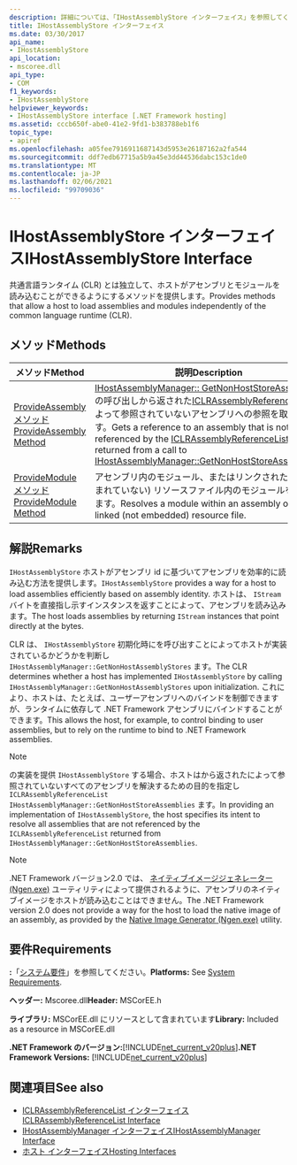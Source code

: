 ```yaml
---
description: 詳細については、「IHostAssemblyStore インターフェイス」を参照してください。
title: IHostAssemblyStore インターフェイス
ms.date: 03/30/2017
api_name:
- IHostAssemblyStore
api_location:
- mscoree.dll
api_type:
- COM
f1_keywords:
- IHostAssemblyStore
helpviewer_keywords:
- IHostAssemblyStore interface [.NET Framework hosting]
ms.assetid: cccb650f-abe0-41e2-9fd1-b383788eb1f6
topic_type:
- apiref
ms.openlocfilehash: a05fee7916911687143d5953e26187162a2fa544
ms.sourcegitcommit: ddf7edb67715a5b9a45e3dd44536dabc153c1de0
ms.translationtype: MT
ms.contentlocale: ja-JP
ms.lasthandoff: 02/06/2021
ms.locfileid: "99709036"
---
```

# <a name="ihostassemblystore-interface"></a><span data-ttu-id="08039-103">IHostAssemblyStore インターフェイス</span><span class="sxs-lookup"><span data-stu-id="08039-103">IHostAssemblyStore Interface</span></span>

<span data-ttu-id="08039-104">共通言語ランタイム (CLR) とは独立して、ホストがアセンブリとモジュールを読み込むことができるようにするメソッドを提供します。</span><span class="sxs-lookup"><span data-stu-id="08039-104">Provides methods that allow a host to load assemblies and modules independently of the common language runtime (CLR).</span></span>  
  
## <a name="methods"></a><span data-ttu-id="08039-105">メソッド</span><span class="sxs-lookup"><span data-stu-id="08039-105">Methods</span></span>  
  
|<span data-ttu-id="08039-106">メソッド</span><span class="sxs-lookup"><span data-stu-id="08039-106">Method</span></span>|<span data-ttu-id="08039-107">説明</span><span class="sxs-lookup"><span data-stu-id="08039-107">Description</span></span>|  
|------------|-----------------|  
|[<span data-ttu-id="08039-108">ProvideAssembly メソッド</span><span class="sxs-lookup"><span data-stu-id="08039-108">ProvideAssembly Method</span></span>](ihostassemblystore-provideassembly-method.md)|<span data-ttu-id="08039-109">[IHostAssemblyManager:: GetNonHostStoreAssemblies](ihostassemblymanager-getnonhoststoreassemblies-method.md)の呼び出しから返された[ICLRAssemblyReferenceList](iclrassemblyreferencelist-interface.md)によって参照されていないアセンブリへの参照を取得します。</span><span class="sxs-lookup"><span data-stu-id="08039-109">Gets a reference to an assembly that is not referenced by the [ICLRAssemblyReferenceList](iclrassemblyreferencelist-interface.md) returned from a call to [IHostAssemblyManager::GetNonHostStoreAssemblies](ihostassemblymanager-getnonhoststoreassemblies-method.md).</span></span>|  
|[<span data-ttu-id="08039-110">ProvideModule メソッド</span><span class="sxs-lookup"><span data-stu-id="08039-110">ProvideModule Method</span></span>](ihostassemblystore-providemodule-method.md)|<span data-ttu-id="08039-111">アセンブリ内のモジュール、またはリンクされた (埋め込まれていない) リソースファイル内のモジュールを解決します。</span><span class="sxs-lookup"><span data-stu-id="08039-111">Resolves a module within an assembly or a linked (not embedded) resource file.</span></span>|  
  
## <a name="remarks"></a><span data-ttu-id="08039-112">解説</span><span class="sxs-lookup"><span data-stu-id="08039-112">Remarks</span></span>  

 <span data-ttu-id="08039-113">`IHostAssemblyStore` ホストがアセンブリ id に基づいてアセンブリを効率的に読み込む方法を提供します。</span><span class="sxs-lookup"><span data-stu-id="08039-113">`IHostAssemblyStore` provides a way for a host to load assemblies efficiently based on assembly identity.</span></span> <span data-ttu-id="08039-114">ホストは、 `IStream` バイトを直接指し示すインスタンスを返すことによって、アセンブリを読み込みます。</span><span class="sxs-lookup"><span data-stu-id="08039-114">The host loads assemblies by returning `IStream` instances that point directly at the bytes.</span></span>  
  
 <span data-ttu-id="08039-115">CLR は、 `IHostAssemblyStore` 初期化時にを呼び出すことによってホストが実装されているかどうかを判断し `IHostAssemblyManager::GetNonHostAssemblyStores` ます。</span><span class="sxs-lookup"><span data-stu-id="08039-115">The CLR determines whether a host has implemented `IHostAssemblyStore` by calling `IHostAssemblyManager::GetNonHostAssemblyStores` upon initialization.</span></span> <span data-ttu-id="08039-116">これにより、ホストは、たとえば、ユーザーアセンブリへのバインドを制御できますが、ランタイムに依存して .NET Framework アセンブリにバインドすることができます。</span><span class="sxs-lookup"><span data-stu-id="08039-116">This allows the host, for example, to control binding to user assemblies, but to rely on the runtime to bind to .NET Framework assemblies.</span></span>  
  
> [!NOTE]
> <span data-ttu-id="08039-117">の実装を提供 `IHostAssemblyStore` する場合、ホストはから返されたによって参照されていないすべてのアセンブリを解決するための目的を指定し `ICLRAssemblyReferenceList` `IHostAssemblyManager::GetNonHostStoreAssemblies` ます。</span><span class="sxs-lookup"><span data-stu-id="08039-117">In providing an implementation of `IHostAssemblyStore`, the host specifies its intent to resolve all assemblies that are not referenced by the `ICLRAssemblyReferenceList` returned from `IHostAssemblyManager::GetNonHostStoreAssemblies`.</span></span>  
  
> [!NOTE]
> <span data-ttu-id="08039-118">.NET Framework バージョン2.0 では、 [ネイティブイメージジェネレーター (Ngen.exe)](../../tools/ngen-exe-native-image-generator.md) ユーティリティによって提供されるように、アセンブリのネイティブイメージをホストが読み込むことはできません。</span><span class="sxs-lookup"><span data-stu-id="08039-118">The .NET Framework version 2.0 does not provide a way for the host to load the native image of an assembly, as provided by the [Native Image Generator (Ngen.exe)](../../tools/ngen-exe-native-image-generator.md) utility.</span></span>  
  
## <a name="requirements"></a><span data-ttu-id="08039-119">要件</span><span class="sxs-lookup"><span data-stu-id="08039-119">Requirements</span></span>  

 <span data-ttu-id="08039-120">**:**「[システム要件](../../get-started/system-requirements.md)」を参照してください。</span><span class="sxs-lookup"><span data-stu-id="08039-120">**Platforms:** See [System Requirements](../../get-started/system-requirements.md).</span></span>  
  
 <span data-ttu-id="08039-121">**ヘッダー:** Mscoree.dll</span><span class="sxs-lookup"><span data-stu-id="08039-121">**Header:** MSCorEE.h</span></span>  
  
 <span data-ttu-id="08039-122">**ライブラリ:** MSCorEE.dll にリソースとして含まれています</span><span class="sxs-lookup"><span data-stu-id="08039-122">**Library:** Included as a resource in MSCorEE.dll</span></span>  
  
 <span data-ttu-id="08039-123">**.NET Framework のバージョン:**[!INCLUDE[net_current_v20plus](../../../../includes/net-current-v20plus-md.md)]</span><span class="sxs-lookup"><span data-stu-id="08039-123">**.NET Framework Versions:** [!INCLUDE[net_current_v20plus](../../../../includes/net-current-v20plus-md.md)]</span></span>  
  
## <a name="see-also"></a><span data-ttu-id="08039-124">関連項目</span><span class="sxs-lookup"><span data-stu-id="08039-124">See also</span></span>

- [<span data-ttu-id="08039-125">ICLRAssemblyReferenceList インターフェイス</span><span class="sxs-lookup"><span data-stu-id="08039-125">ICLRAssemblyReferenceList Interface</span></span>](iclrassemblyreferencelist-interface.md)
- [<span data-ttu-id="08039-126">IHostAssemblyManager インターフェイス</span><span class="sxs-lookup"><span data-stu-id="08039-126">IHostAssemblyManager Interface</span></span>](ihostassemblymanager-interface.md)
- [<span data-ttu-id="08039-127">ホスト インターフェイス</span><span class="sxs-lookup"><span data-stu-id="08039-127">Hosting Interfaces</span></span>](hosting-interfaces.md)
